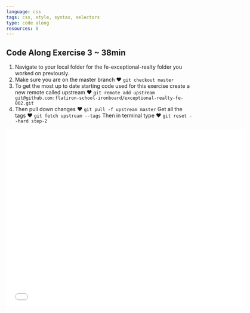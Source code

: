 ```yaml
---
language: css
tags: css, style, syntax, selectors
type: code along
resources: 0
---
```


## Code Along Exercise 3 ~ 38min

1. Navigate to your local folder for the fe-exceptional-realty folder you worked on previously. 
2. Make sure you are on the master branch ♥ `git checkout master`
3. To get the most up to date starting code used for this exercise create a new remote called upstream ♥ `git remote add upstream git@github.com:flatiron-school-ironboard/exceptional-realty-fe-002.git`
4. Then pull down changes ♥ `git pull -f upstream master`
Get all the tags ♥ `git fetch upstream --tags`
Then in terminal type ♥ `git reset --hard step-2` 

<iframe width="640" height="480" src="//www.youtube.com/embed/aA8k-hK8qzg?rel=0" frameborder="0" allowfullscreen></iframe>